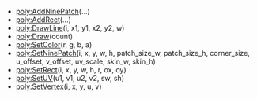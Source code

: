 - [poly:AddNinePatch](nil)(...)
- [poly:AddRect](nil)(...)
- [poly:DrawLine](nil)(i, x1, y1, x2, y2, w)
- [poly:Draw](nil)(count)
- [poly:SetColor](nil)(r, g, b, a)
- [poly:SetNinePatch](nil)(i, x, y, w, h, patch_size_w, patch_size_h, corner_size, u_offset, v_offset, uv_scale, skin_w, skin_h)
- [poly:SetRect](nil)(i, x, y, w, h, r, ox, oy)
- [poly:SetUV](nil)(u1, v1, u2, v2, sw, sh)
- [poly:SetVertex](nil)(i, x, y, u, v)